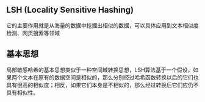 

## LSH (Locality Sensitive Hashing)

它的主要作用就是从海量的数据中挖掘出相似的数据，可以具体应用到文本相似度检测、网页搜索等领域

## 基本思想

局部敏感哈希的基本思想类似于一种空间域转换思想，LSH算法基于一个假设，如果两个文本在原有的数据空间是相似的，那么分别经过哈希函数转换以后的它们也具有很高的相似度；相反，如果它们本身是不相似的，那么经过转换后它们应仍不具有相似性。

